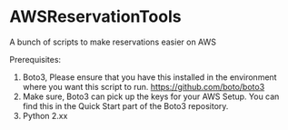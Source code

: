 # AWSReservationTools
A bunch of scripts to make reservations easier on AWS

Prerequisites:
1. Boto3, Please ensure that you have this installed in the environment where you want this script to run. https://github.com/boto/boto3
2. Make sure, Boto3 can pick up the keys for your AWS Setup. You can find this in the Quick Start part of the Boto3 repository.
3. Python 2.xx

